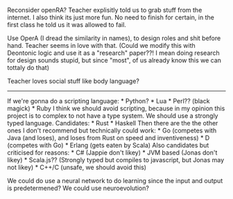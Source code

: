 Reconsider openRA? Teacher explisitly told us to grab stuff from the internet.
I also think its just more fun. No need to finish for certain, in the first
class he told us it was allowed to fail.

Use OperA (I dread the similarity in names), to design roles and shit before hand.
Teacher seems in love with that.
(Could we modify this with Deontonic logic and use it as
a "research" paper??! I mean doing research for design
sounds stupid, but since "most", of us already know this we
can tottaly do that)

Teacher loves social stuff like body language?


----

If we're gonna do a scripting language:
	* Python?
	* Lua
	* Perl?? (black magick)
	* Ruby
I think we should avoid scripting, because in my opinion
this project is to complex to not have a type system.
We should use a strongly typed language. Candidates:
	* Rust
	* Haskell
Then there are the the other ones I don't recommend but technically could work:
	* Go (competes with Java (and loses), and loses from Rust on speed and inventiveness)
	* D (competes with Go)
	* Erlang (gets eaten by Scala)
Also candidates but criticised for reasons:
	* C# (Jappie don't likey)
	* JVM based (Jonas don't likey)
	* Scala.js?? (Strongly typed but compiles to javascript, but Jonas may not likey)
	* C++/C (unsafe, we should avoid this)

We could do use a neural network to do learning since the
input and output is predetermened? We could use neuroevolution?

